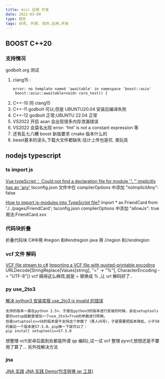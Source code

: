 ```yaml
---
title: misc 应用 开发
date: 2022-03-09
type: 软件
tags: 杂项, 开源, 软件,应用,开发
---
```


## BOOST C++20

### 支持情况

godbolt.org 测试

1. clang15 :
   ```dotnetcli
   error: no template named 'awaitable' in namespace 'boost::asio'
    boost::asio::awaitable<void> coro_test() {
   ```
2. C++-10 同 clang15
3. C++-11 godbolt 可以;但是 UBUNTU20.04 安装后编译失败
4. C++-12 godbolt 正常;UBUNTU 22.04 正常
5. VS2022 开启 asan 会出现很多内存泄漏错误
6. VS2022 会莫名出现 error: 'fmt' is not a constant expression 等
7. 还有乱七八糟 boost 新版要求 cmake 版本什么的
8. beast基本的读头,下载大文件都缺失.估计上传也是坑. 类玩具

## nodejs typescript

### ts import js

[Vue typeScript： Could not find a declaration file for module '**_'. '_**' implicitly has an 'any'](https://www.jianshu.com/p/02c42fc1ee59)
tsconfig.json 文件中在 compilerOptions 中添加 "noImplicitAny": false

[How to import js-modules into TypeScript file?](https://stackoverflow.com/questions/41219542/how-to-import-js-modules-into-typescript-file)
import \* as FriendCard from './../pages/FriendCard';
tsconfig.json compilerOptions 中添加 "allowJs": true
用法:FriendCard.xxx

### 代码块折叠

折叠代码块 C#中用 #region 和#endregion java 用 //region 和//endregion

### vcf 文件 解码

[VCF file stream to c#](https://stackoverflow.com/questions/15946503/vcf-file-stream-to-c-sharp)
[Importing a VCF file with quoted-printable encoding](https://mathematica.stackexchange.com/questions/111637/importing-a-vcf-file-with-quoted-printable-encoding)
URLDecode[StringReplace[Values[string], "=" -> "%"], CharacterEncoding -> "UTF-8"]}
vcf 搞得这么麻烦,就是 = 替换成 % ,让 url 解码好了..

### py use_2to3

[解决 python3 安装库报 use_2to3 is invalid 的错误](https://blog.51cto.com/u_15127588/4351216)

```
支持的版本一直在python 2.5+，于是在python3的版本进行安装的时候，会在setuptools里的setup函数里增加一个use_2to3=True的参数进行转换。
但是setuptools>=58的版本是不支持这个参数了（黑人问号），于是需要把版本降低，小于58的最后一个版本是57.5.0，pip降一下就可以了：
pip install setuptools==57.5.0
```

想整理 vcf(安卓后面到处都是所谓 qp 编码),试一试 vcf 整理 pyvcf,想想还是不要用了算了... 另外找解决方法

### jna

[JNA 实践](https://www.cnblogs.com/blogs-of-lxl/p/11013139.html)
[JNA 实践 Demo(包含转换 jar 工具)](https://github.com/dragonforgithub/JnaDemo)

